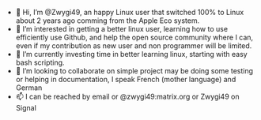 - 👋 Hi, I’m @Zwygi49, an happy Linux user that switched 100% to Linux about 2 years ago comming from the Apple Eco system.
- 👀 I’m interested in getting a better linux user, learning how to use efficiently use Github, and help the open source community where I can, even if my contribution as new user and non programmer will be limited.
- 🌱 I’m currently investing time in better learning linux, starting with easy bash scripting.
- 💞️ I’m looking to collaborate on simple project may be doing some testing or helping in documentation, I speak French (mother language) and German
- 📫 I can be reached by email or @zwygi49:matrix.org or Zwygi49 on Signal

<!---
Zwygi49/Zwygi49 is a ✨ special ✨ repository because its `README.md` (this file) appears on your GitHub profile.
You can click the Preview link to take a look at your changes.
--->

